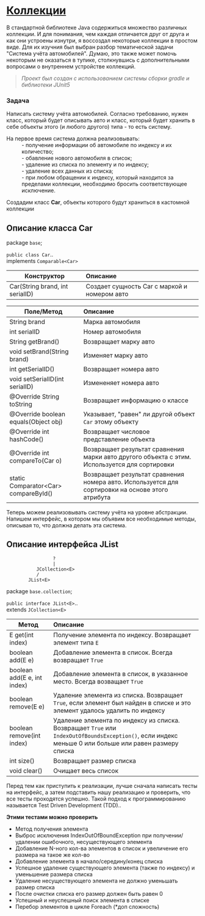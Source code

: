 # [Коллекции](https://github.com/Tirensky/JavaLearning/tree/master/Collections/src)
В стандартной библиотеке Java содержиться множество различных коллекции. И для понимания, чем каждая отличается друг от друга и как они устроены изнутри, я воссоздал некоторые коллекции в простом виде.
Для их изучния был выбран разбор тематической задачи "Система учёта автомобилей". Думаю, это также может помочь некоторым не оказаться в тупике, столкнувшись с дополнительными вопросами о внутреннем устройстве коллекций.



>  *Проект был создан с использованием системы сборки gradle и библиотеки JUnit5*



### Задача
Написать систему учёта автомобилей. Согласно требованию, нужен класс, который будет описывать авто и класс, который будет хранить в себе объекты этого (и любого другого) типа - то есть систему.
<dl>
  <dt>На первое время система должна реализовывать:</dt>
  <dd>- получение информации об автомобиле по индексу и их количество;</dd>
  <dd>- обавление нового автомобиля в список;</dd>
  <dd>- удаление из списка по элементу и по индексу;</dd>
  <dd>- удаление всех данных из списка;</dd>
  <dd>- при любом обращении к индексу, который находится за пределами коллекции, необходимо бросить соответствующее исключение.</dd>
</dl>

Создадим класс **Car**, объекты которого будут храниться в кастомной коллекции  

## Описание класса Car

package `base`;

`public class Car`..  
implements `Comparable<Car>`

| Конструктор                             | Описание                                     |
| ----------------------------------------|:---------------------------------------------|
| Car(String brand, int serialID)         | Создает сущность Car с маркой и номером авто |


| Поле/Метод                     | Описание           |
| -------------------------------|:-------------------|
| String brand                   | Марка автомобиля   |
| int serialID                   | Номер автомобиля   |
| String getBrand()              | Возвращает марку авто  |
| void setBrand(String brand)    | Изменяет марку авто    |
| int getSerialID()              | Возвращает номера авто |
| void setSerialID(int serialID) | Измененяет номера авто |
| @Override String toString              | Возвращает информацию о классе   |
| @Override boolean equals(Object obj)   | Указывает, "равен" ли другой объект `Car` этому объекту |
| @Override int hashCode()               | Возвращает числовое представление объекта |
| @Override int compareTo(Car o)         | Возвращает результат сравнения марки авто другого объекта с этим. Используется для сортировки |
| static Comparator\<Car\> compareById() | Возвращает результат сравнения номера авто. Используется для сортировки на основе этого атрибута |

Теперь можем реализовывать систему учёта на уровне абстракции. Напишем интерфейс, в котором мы объявим все необходимые методы, описывая то, что должна делать эта система.

## Описание интерфейса JList

                     ?
                     |
               JCollection<E>
               /
            JList<E>
            
package `base.collection`;

`public interface JList<E>`..  
extends `JCollection<E>`

| Метод                       | Описание                                                   |
| ----------------------------|:-----------------------------------------------------------|
| E get(int index)            | Получение элемента по индексу. Возвращает элемент типа `E` |
| boolean add(E e)            | Добавление элемента в список. Вcегда возвращает `True`     |
| boolean add(E e, int index) | Добавление элемента в список, в указанное место. Всегда возващает `True` |
| boolean remove(E e)         | Удаление элемента из списка. Возвращает `True`, если элемент был найден в списке и это элемент удалось удалить по индексу |
| boolean remove(int index)   | Удаление элемента по индексу из списка. Возвращает `True` или `IndexOutOfBoundsException()`, если индекс меньше 0 или больше или равен размеру списка  |
| int size()                  | Возвращает размер списка |
| void clear()                | Очищает весь список      |

Перед тем как приступить к реализации, лучше сначала написать тесты на интерфейс, а затем подставить нашу реализацию и проверить, что все тесты проходятся успешно. Такой подход к программированию называется Test Driven Development (TDD)..  

**Этими тестами можно проверить**   
- Метод получения элемента
- Выброс исключения IndexOutOfBoundException при получении/удалении ошибочного, несуществующего элемента
- Добавление N-ного кол-ва элементов в список и увеличение его размера на такое же кол-во
- Добавление элемента в начало/середину/конец списка
- Успешное удаление существующего элемента (также по индексу) и уменьшение размера списка 
- Удаление несуществующего элемента не должно уменьшать размер списка
- После очистки списка его размер должен быть равен 0
- Успешный и неуспешный поиск элемента в списке
- Перебор элементов в цикле Foreach (*доп сложность)


